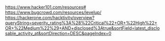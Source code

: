 https://www.hacker101.com/resources#
https://www.bugcrowd.com/resources/levelup/
https://hackerone.com/hacktivity/overview?queryString=severity_rating%3A%28%22Critical%22+OR+%22High%22+OR+%22Medium%22%29+AND+disclosed%3Atrue&sortField=latest_disclosable_activity_at&sortDirection=DESC&pageIndex=0
